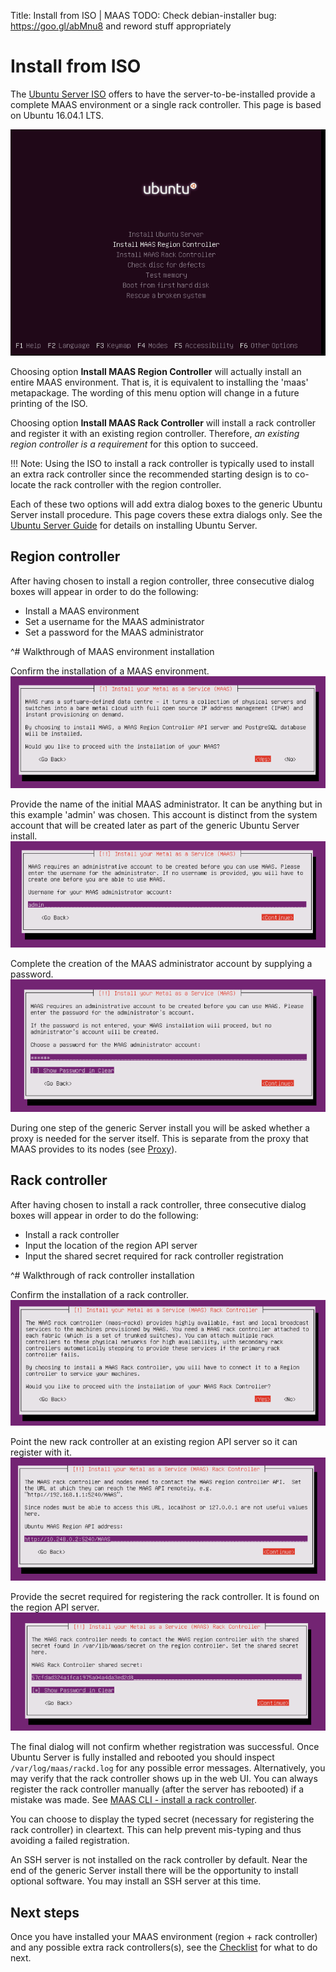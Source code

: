 Title: Install from ISO | MAAS
TODO:  Check debian-installer bug: https://goo.gl/abMnu8 and reword stuff appropriately


# Install from ISO

The [Ubuntu Server ISO][download-server-iso] offers to have the
server-to-be-installed provide a complete MAAS environment or a single rack
controller. This page is based on Ubuntu 16.04.1 LTS.

![server install menu][img__iso-install-1604-01]

Choosing option **Install MAAS Region Controller** will actually install an
entire MAAS environment. That is, it is equivalent to installing the 'maas'
metapackage. The wording of this menu option will change in a future printing
of the ISO.

Choosing option **Install MAAS Rack Controller** will install a rack
controller and register it with an existing region controller. Therefore,
*an existing region controller is a requirement* for this option to succeed.

!!! Note: Using the ISO to install a rack controller is typically used to
install an extra rack controller since the recommended starting design is to
co-locate the rack controller with the region controller.

Each of these two options will add extra dialog boxes to the generic Ubuntu
Server install procedure. This page covers these extra dialogs only. See the
[Ubuntu Server Guide][ubuntu-server-guide] for details on installing Ubuntu
Server.


## Region controller

After having chosen to install a region controller, three consecutive dialog
boxes will appear in order to do the following:

- Install a MAAS environment
- Set a username for the MAAS administrator
- Set a password for the MAAS administrator

^# Walkthrough of MAAS environment installation

  Confirm the installation of a MAAS environment.
  ![regiond install dialog 1][img__iso-install-regiond-01]
  
  Provide the name of the initial MAAS administrator. It can be anything but in
  this example 'admin' was chosen. This account is distinct from the system
  account that will be created later as part of the generic Ubuntu Server
  install.
  ![regiond install dialog 2][img__iso-install-regiond-02]
  
  Complete the creation of the MAAS administrator account by supplying a
  password.
  ![regiond install dialog 3][img__iso-install-regiond-03]

During one step of the generic Server install you will be asked whether a proxy
is needed for the server itself. This is separate from the proxy that
MAAS provides to its nodes (see [Proxy][proxy]).


## Rack controller

After having chosen to install a rack controller, three consecutive dialog
boxes will appear in order to do the following:

- Install a rack controller
- Input the location of the region API server
- Input the shared secret required for rack controller registration

^# Walkthrough of rack controller installation

  Confirm the installation of a rack controller.
  ![rackd install dialog 1][img__iso-install-rackd-01]

  Point the new rack controller at an existing region API server so it can
  register with it.
  ![rackd install dialog 2][img__iso-install-rackd-02]

  Provide the secret required for registering the rack controller. It is found
  on the region API server.
  ![rackd install dialog 3][img__iso-install-rackd-03]

The final dialog will not confirm whether registration was successful. Once
Ubuntu Server is fully installed and rebooted you should inspect
`/var/log/maas/rackd.log` for any possible error messages. Alternatively, you
may verify that the rack controller shows up in the web UI. You can always
register the rack controller manually (after the server has rebooted) if a
mistake was made. See [MAAS CLI - install a rack controller][cli-install-rackd].

You can choose to display the typed secret (necessary for registering the rack
controller) in cleartext. This can help prevent mis-typing and thus avoiding a
failed registration.

An SSH server is not installed on the rack controller by default. Near the end
of the generic Server install there will be the opportunity to install optional
software. You may install an SSH server at this time.


## Next steps

Once you have installed your MAAS environment (region + rack controller) and
any possible extra rack controllers(s), see the [Checklist][checklist] for what
to do next.


<!-- LINKS -->

[download-server-iso]: http://www.ubuntu.com/download/server
[ubuntu-server-guide]: https://help.ubuntu.com/lts/serverguide/installing-from-cd.html
[proxy]: installconfig-network-proxy.md
[cli-install-rackd]: manage-cli-advanced.md#install-a-rack-controller
[checklist]: installconfig-checklist.md 

[img__iso-install-1604-01]: ../media/iso-install_01.png
[img__iso-install-regiond-01]: ../media/iso-install-region_01.png
[img__iso-install-regiond-02]: ../media/iso-install-region_02.png
[img__iso-install-regiond-03]: ../media/iso-install-region_03.png
[img__iso-install-rackd-01]: ../media/iso-install-rack_01.png
[img__iso-install-rackd-02]: ../media/iso-install-rack_02.png
[img__iso-install-rackd-03]: ../media/iso-install-rack_03.png
